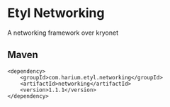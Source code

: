 # Etyl Networking
A networking framework over kryonet


## Maven
```
<dependency>
    <groupId>com.harium.etyl.networking</groupId>
    <artifactId>networking</artifactId>
    <version>1.1.1</version>
</dependency>
```
